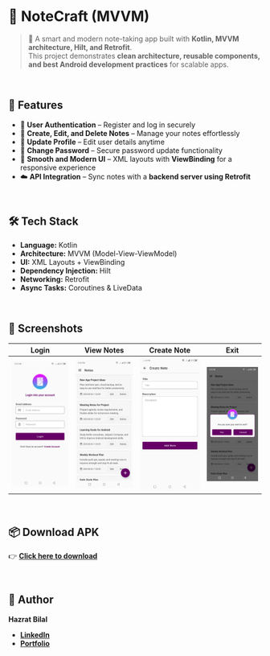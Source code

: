 # 📒 NoteCraft (MVVM)
> 📝 A smart and modern note-taking app built with **Kotlin, MVVM architecture, Hilt, and Retrofit**.  
> This project demonstrates **clean architecture, reusable components, and best Android development practices** for scalable apps.  

<br>

## 🚀 Features
- 🔐 **User Authentication** – Register and log in securely  
- 📝 **Create, Edit, and Delete Notes** – Manage your notes effortlessly  
- 🔄 **Update Profile** – Edit user details anytime  
- 🔑 **Change Password** – Secure password update functionality  
- 🎨 **Smooth and Modern UI** – XML layouts with **ViewBinding** for a responsive experience  
- ☁️ **API Integration** – Sync notes with a **backend server using Retrofit** 

<br>

## 🛠 Tech Stack
- **Language:** Kotlin  
- **Architecture:** MVVM (Model-View-ViewModel)  
- **UI:** XML Layouts + ViewBinding  
- **Dependency Injection:** Hilt  
- **Networking:** Retrofit  
- **Async Tasks:** Coroutines & LiveData  

<br>

## 📱 Screenshots
| Login | View Notes | Create Note | Exit |
|-------|------------|-------------|------|
| ![Login](screenshots/login.jpg) | ![View Notes](screenshots/view-notes.jpg) | ![Create Note](screenshots/create-note.jpg) | ![Exit](screenshots/exit.jpg) |

<br>

## 📦 Download APK
👉 [**Click here to download**](add-your-apk-link-here)

<br>

## 🧑 Author
**Hazrat Bilal**  
- [**LinkedIn**](https://linkedin.com/in/hazrat-bilal-24672817a/)  
- [**Portfolio**](https://hazratbilal.com/)
